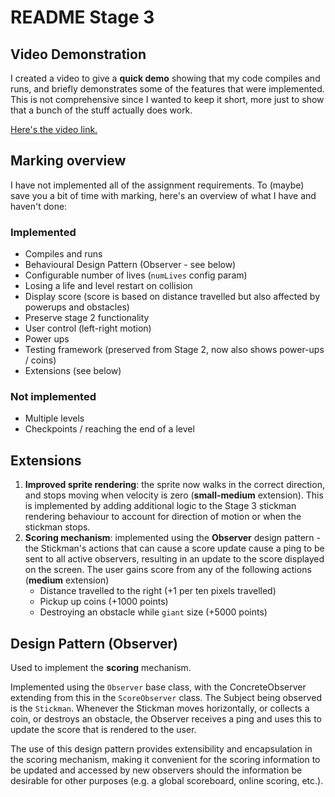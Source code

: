 # README Stage 3

## Video Demonstration

I created a video to give a **quick demo** showing that my code compiles and runs, and briefly demonstrates some of the features that were implemented. This is not comprehensive since I wanted to keep it short, more just to show that a bunch of the stuff actually does work.

[Here's the video link.](https://www.youtube.com/watch?v=07eBa-xlvj8)

## Marking overview

I have not implemented all of the assignment requirements. To (maybe) save you a bit of time with marking, here's an overview of what I have and haven't done:

### Implemented

* Compiles and runs
* Behavioural Design Pattern (Observer - see below)
* Configurable number of lives (`numLives` config param)
* Losing a life and level restart on collision
* Display score (score is based on distance travelled but also affected by powerups and obstacles)
* Preserve stage 2 functionality
* User control (left-right motion)
* Power ups 
* Testing framework (preserved from Stage 2, now also shows power-ups / coins) 
* Extensions (see below)

### Not implemented

* Multiple levels
* Checkpoints / reaching the end of a level


## Extensions 

1. **Improved sprite rendering**: the sprite now walks in the correct direction, and stops moving when velocity is zero (**small-medium** extension). This is implemented by adding additional logic to the Stage 3 stickman rendering behaviour to account for direction of motion or when the stickman stops. 
2. **Scoring mechanism**: implemented using the **Observer** design pattern - the Stickman's actions that can cause a score update cause a ping to be sent to all active observers, resulting in an update to the score displayed on the screen. The user gains score from any of the following actions (**medium** extension)
    * Distance travelled to the right (+1 per ten pixels travelled)
    * Pickup up coins (+1000 points)
    * Destroying an obstacle while `giant` size (+5000 points)
    
    
    
## Design Pattern (Observer)

Used to implement the **scoring** mechanism. 

Implemented using the `Observer` base class, with the ConcreteObserver extending from this in the `ScoreObserver` class. The Subject being observed is the `Stickman`. Whenever the Stickman moves horizontally, or collects a coin, or destroys an obstacle, the Observer receives a ping and uses this to update the score that is rendered to the user. 

The use of this design pattern provides extensibility and encapsulation in the scoring mechanism, making it convenient for the scoring information to be updated and accessed by new observers should the information be desirable for other purposes (e.g. a global scoreboard, online scoring, etc.).
